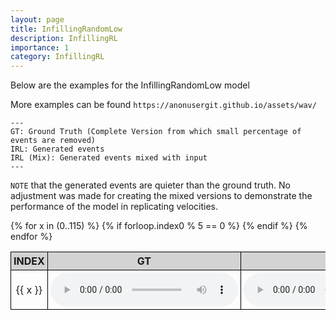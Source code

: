 ```yaml
---
layout: page
title: InfillingRandomLow
description: InfillingRL
importance: 1
category: InfillingRL
---
```


Below are the examples for the InfillingRandomLow model

More examples can be found `https://anonusergit.github.io/assets/wav/`


    ---
    GT: Ground Truth (Complete Version from which small percentage of events are removed)
    IRL: Generated events
    IRL (Mix): Generated events mixed with input
    ---


`NOTE` that the generated events are quieter than the ground truth. No adjustment was made for creating the mixed versions to demonstrate the performance of the model in replicating velocities. 


<style>
table {
  border-collapse: collapse;
  width: 100%;
}

th, td {
  border: 1px solid black;
  padding: 4px;
  text-align: center;
  width: 10%;
}

th {
  background-color: lightgray;
}
</style>

<table>
  <thead>
    <tr>
      <th>INDEX</th>
      <th>GT</th>
      <th>IRL</th>
      <th>IRL (Mix)</th>
    </tr>
  </thead>
  <tbody>
    {% for x in (0..115) %}
      {% if forloop.index0 % 5 == 0 %}
    <tr>
      <td>{{ x }}</td>
      <td><audio controls><source src="{{ site.baseurl }}/assets/wav/InfillingRandomLow/{{ x }}_A_target.wav"></audio></td>
      <td><audio controls><source src="{{ site.baseurl }}/assets/wav/InfillingRandomLow/{{ x }}_B_irl_prd.wav"></audio></td>
      <td><audio controls><source src="{{ site.baseurl }}/assets/wav/InfillingRandomLow/{{ x }}_C_irl_mix.wav"></audio></td>
    </tr>
      {% endif %}
    {% endfor %}
  </tbody>
</table>




